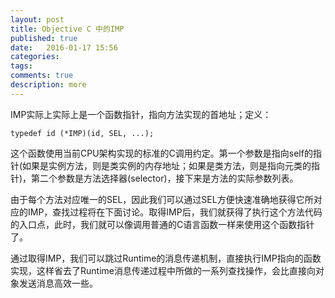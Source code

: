 ```yaml
---
layout: post
title: Objective C 中的IMP
published: true
date:   2016-01-17 15:56
categories:
tags:
comments: true
description: more
---
```


IMP实际上实际上是一个函数指针，指向方法实现的首地址；定义：

`typedef id (*IMP)(id, SEL, ...); `

这个函数使用当前CPU架构实现的标准的C调用约定。第一个参数是指向self的指针(如果是实例方法，则是类实例的内存地址；如果是类方法，则是指向元类的指针)，第二个参数是方法选择器(selector)，接下来是方法的实际参数列表。

由于每个方法对应唯一的SEL，因此我们可以通过SEL方便快速准确地获得它所对应的IMP，查找过程将在下面讨论。取得IMP后，我们就获得了执行这个方法代码的入口点，此时，我们就可以像调用普通的C语言函数一样来使用这个函数指针了。

通过取得IMP，我们可以跳过Runtime的消息传递机制，直接执行IMP指向的函数实现，这样省去了Runtime消息传递过程中所做的一系列查找操作，会比直接向对象发送消息高效一些。
